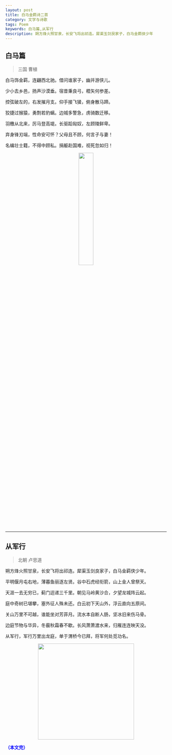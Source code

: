 ```yaml
---
layout: post
title: 白马金羁诗二首
category: 文学与诗歌
tags: Poem
keywords: 白马篇,从军行
description: 朔方烽火照甘泉，长安飞将出祁连。犀渠玉剑艮家子，白马金羁侠少年
---
```


## 白马篇

> 三国 曹植



  
白马饰金羁，连翩西北驰。借问谁家子，幽并游侠儿。

少小去乡邑，扬声沙漠垂。宿昔秉良弓，楛矢何参差。

控弦破左的，右发摧月支。仰手接飞猱，俯身散马蹄。

狡捷过猴猿，勇剽若豹螭。边城多警急，虏骑数迁移。

羽檄从北来，厉马登高堤。长驱蹈匈奴，左顾陵鲜卑。

弃身锋刃端，性命安可怀？父母且不顾，何言子与妻！

名编壮士籍，不得中顾私。捐躯赴国难，视死忽如归！


<p align="center">
<img src="https://fzuo.github.io/assets/img/20170909023653716.jpg" width="30%" height="30%">
</p>

--------------------------------------

## 从军行

> 北朝 卢思道


朔方烽火照甘泉，长安飞将出祁连。犀渠玉剑良家子，白马金羁侠少年。

平明偃月屯右地，薄暮鱼丽逐左贤。谷中石虎经衔箭，山上金人曾祭天。

天涯一去无穷已，蓟门迢递三千里。朝见马岭黄沙合，夕望龙城阵云起。

庭中奇树已堪攀，塞外征人殊未还。白云初下天山外，浮云直向五原间。

关山万里不可越，谁能坐对芳菲月。流水本自断人肠，坚冰旧来伤马骨。

边庭节物与华异，冬霰秋霜春不歇。长风萧萧渡水来，归雁连连映天没。

从军行，军行万里出龙庭，单于渭桥今已拜，将军何处觅功名。



<p align="center">
<img src="https://fzuo.github.io/assets/img/20170909023248099.png" width="300">
</p>

<span style="color:blue">**（本文完）**</span>
